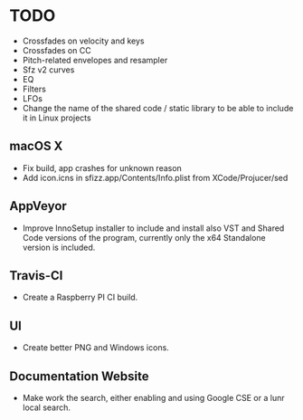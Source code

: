 # TODO

- Crossfades on velocity and keys
- Crossfades on CC
- Pitch-related envelopes and resampler
- Sfz v2 curves
- EQ
- Filters
- LFOs
- Change the name of the shared code / static library to be able to include it
  in Linux projects

## macOS X

- Fix build, app crashes for unknown reason
- Add icon.icns in sfizz.app/Contents/Info.plist from XCode/Projucer/sed

## AppVeyor

- Improve InnoSetup installer to include and install also VST and Shared Code
  versions of the program, currently only the x64 Standalone version is included.

## Travis-CI

- Create a Raspberry PI CI build.

## UI

- Create better PNG and Windows icons.

## Documentation Website

- Make work the search, either enabling and using Google CSE or a lunr local
  search.
